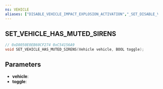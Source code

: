 ```yaml
---
ns: VEHICLE
aliases: ["DISABLE_VEHICLE_IMPACT_EXPLOSION_ACTIVATION","_SET_DISABLE_VEHICLE_SIREN_SOUND"]
---
```

## SET_VEHICLE_HAS_MUTED_SIRENS

```c
// 0xD8050E0EB60CF274 0xC54156A9
void SET_VEHICLE_HAS_MUTED_SIRENS(Vehicle vehicle, BOOL toggle);
```

## Parameters
* **vehicle**: 
* **toggle**: 

